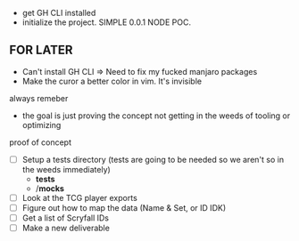  - get GH CLI installed
 - initialize the project. SIMPLE 0.0.1 NODE POC.

## FOR LATER
- Can't install GH CLI => Need to fix my fucked manjaro packages
- Make the curor a better color in vim.  It's invisible

always remeber

- the goal is just proving the concept not getting in the weeds of tooling or optimizing

proof of concept 
- [ ] Setup a tests directory (tests are going to be needed so we aren't so in the weeds immediately)
	- __tests__
	- /__mocks__
- [ ] Look at the TCG player exports
- [ ] Figure out how to map the data (Name & Set, or ID IDK)
- [ ] Get a list of Scryfall IDs
- [ ] Make a new deliverable
